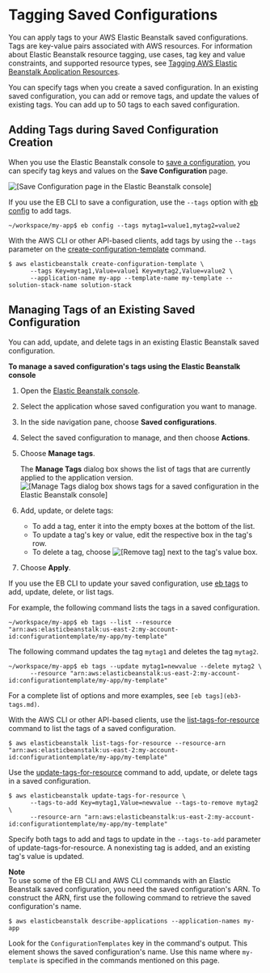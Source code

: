 # Tagging Saved Configurations<a name="environment-configuration-savedconfig-tagging"></a>

You can apply tags to your AWS Elastic Beanstalk saved configurations\. Tags are key\-value pairs associated with AWS resources\. For information about Elastic Beanstalk resource tagging, use cases, tag key and value constraints, and supported resource types, see [Tagging AWS Elastic Beanstalk Application Resources](applications-tagging-resources.md)\.

You can specify tags when you create a saved configuration\. In an existing saved configuration, you can add or remove tags, and update the values of existing tags\. You can add up to 50 tags to each saved configuration\.

## Adding Tags during Saved Configuration Creation<a name="environment-configuration-savedconfig-tagging.create"></a>

When you use the Elastic Beanstalk console to [save a configuration](environment-configuration-savedconfig.md), you can specify tag keys and values on the **Save Configuration** page\.

![\[Save Configuration page in the Elastic Beanstalk console\]](http://docs.aws.amazon.com/elasticbeanstalk/latest/dg/images/environment-cfg-saveconfiguration-dialog.png)

If you use the EB CLI to save a configuration, use the `--tags` option with [eb config](eb3-config.md) to add tags\.

```
~/workspace/my-app$ eb config --tags mytag1=value1,mytag2=value2
```

With the AWS CLI or other API\-based clients, add tags by using the `--tags` parameter on the [create\-configuration\-template](https://docs.aws.amazon.com/cli/latest/reference/elasticbeanstalk/create-configuration-template.html) command\.

```
$ aws elasticbeanstalk create-configuration-template \
      --tags Key=mytag1,Value=value1 Key=mytag2,Value=value2 \
      --application-name my-app --template-name my-template --solution-stack-name solution-stack
```

## Managing Tags of an Existing Saved Configuration<a name="environment-configuration-savedconfig-tagging.manage"></a>

You can add, update, and delete tags in an existing Elastic Beanstalk saved configuration\.

**To manage a saved configuration's tags using the Elastic Beanstalk console**

1. Open the [Elastic Beanstalk console](https://console.aws.amazon.com/elasticbeanstalk)\.

1. Select the application whose saved configuration you want to manage\.

1. In the side navigation pane, choose **Saved configurations**\.

1. Select the saved configuration to manage, and then choose **Actions**\.

1. Choose **Manage tags**\.

   The **Manage Tags** dialog box shows the list of tags that are currently applied to the application version\.  
![\[Manage Tags dialog box shows tags for a saved configuration in the Elastic Beanstalk console\]](http://docs.aws.amazon.com/elasticbeanstalk/latest/dg/images/tagging-manage-tags-dialog-savedconfiguration.png)

1. Add, update, or delete tags:
   + To add a tag, enter it into the empty boxes at the bottom of the list\.
   + To update a tag's key or value, edit the respective box in the tag's row\.
   + To delete a tag, choose ![\[Remove tag\]](http://docs.aws.amazon.com/elasticbeanstalk/latest/dg/images/x.png) next to the tag's value box\.

1. Choose **Apply**\.

If you use the EB CLI to update your saved configuration, use [eb tags](eb3-tags.md) to add, update, delete, or list tags\.

For example, the following command lists the tags in a saved configuration\.

```
~/workspace/my-app$ eb tags --list --resource "arn:aws:elasticbeanstalk:us-east-2:my-account-id:configurationtemplate/my-app/my-template"
```

The following command updates the tag `mytag1` and deletes the tag `mytag2`\.

```
~/workspace/my-app$ eb tags --update mytag1=newvalue --delete mytag2 \
      --resource "arn:aws:elasticbeanstalk:us-east-2:my-account-id:configurationtemplate/my-app/my-template"
```

For a complete list of options and more examples, see `[eb tags](eb3-tags.md)`\.

With the AWS CLI or other API\-based clients, use the [list\-tags\-for\-resource](https://docs.aws.amazon.com/cli/latest/reference/elasticbeanstalk/list-tags-for-resource.html) command to list the tags of a saved configuration\.

```
$ aws elasticbeanstalk list-tags-for-resource --resource-arn "arn:aws:elasticbeanstalk:us-east-2:my-account-id:configurationtemplate/my-app/my-template"
```

Use the [update\-tags\-for\-resource](https://docs.aws.amazon.com/cli/latest/reference/elasticbeanstalk/update-tags-for-resource.html) command to add, update, or delete tags in a saved configuration\.

```
$ aws elasticbeanstalk update-tags-for-resource \
      --tags-to-add Key=mytag1,Value=newvalue --tags-to-remove mytag2 \
      --resource-arn "arn:aws:elasticbeanstalk:us-east-2:my-account-id:configurationtemplate/my-app/my-template"
```

Specify both tags to add and tags to update in the `--tags-to-add` parameter of update\-tags\-for\-resource\. A nonexisting tag is added, and an existing tag's value is updated\.

**Note**  
To use some of the EB CLI and AWS CLI commands with an Elastic Beanstalk saved configuration, you need the saved configuration's ARN\. To construct the ARN, first use the following command to retrieve the saved configuration's name\.  

```
$ aws elasticbeanstalk describe-applications --application-names my-app
```
Look for the `ConfigurationTemplates` key in the command's output\. This element shows the saved configuration's name\. Use this name where `my-template` is specified in the commands mentioned on this page\.
